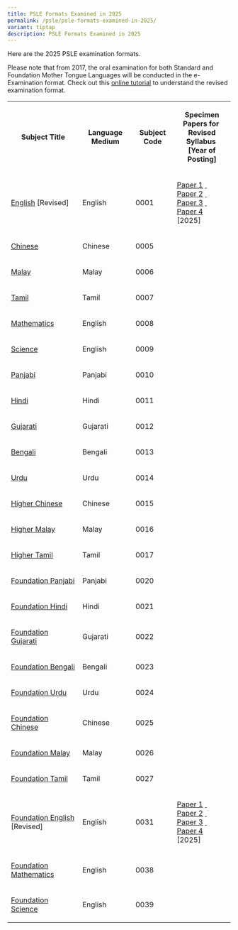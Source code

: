 ```yaml
---
title: PSLE Formats Examined in 2025
permalink: /psle/psle-formats-examined-in-2025/
variant: tiptap
description: PSLE Formats Examined in 2025
---
```

<p>Here are the 2025 PSLE examination formats.</p>
<p>Please note that from 2017, the oral examination for both Standard and
Foundation Mother Tongue Languages will be conducted in the e-Examination
format. Check out this <a href="https://spitbreak.github.io/eoral.seab/" rel="noopener noreferrer nofollow" target="_blank"><u>online tutorial</u></a> to
understand the revised examination format.</p>
<table style="minWidth: 100px">
<colgroup>
<col>
<col>
<col>
<col>
</colgroup>
<tbody>
<tr>
<th rowspan="1" colspan="1">
<p>Subject Title</p>
</th>
<th rowspan="1" colspan="1">
<p>Language Medium</p>
</th>
<th rowspan="1" colspan="1">
<p>Subject Code</p>
</th>
<th rowspan="1" colspan="1">
<p><strong>Specimen Papers for</strong>&nbsp;
<br><strong>Revised Syllabus</strong>&nbsp;
<br><strong>[Year of Posting]</strong>
</p>
</th>
</tr>
<tr>
<td rowspan="1" colspan="1">
<p><a href="/files/PSLE Syllabus documents/2025 PSLE/0001_y25_sy.pdf" rel="noopener noreferrer nofollow" target="_blank">English</a> [Revised]</p>
</td>
<td rowspan="1" colspan="1">
<p>English</p>
</td>
<td rowspan="1" colspan="1">
<p>0001</p>
</td>
<td rowspan="1" colspan="1">
<p><a href="/files/PSLE Syllabus documents/2025 PSLE/0001_y25_sp1.pdf" class="Hyperlink SCXW222356485 BCX8" rel="noreferrer noopener" target="_blank"><u>Paper 1</u></a>
<a href="/files/PSLE Syllabus documents/2025 PSLE/0001_y25_sp1.pdf" rel="noopener noreferrer nofollow" target="_blank">&nbsp;</a>
<br><a href="/files/PSLE Syllabus documents/2025 PSLE/0001_y25_sp2.pdf" class="Hyperlink SCXW222356485 BCX8" rel="noreferrer noopener" target="_blank"><u>Paper 2</u></a>
<a href="/files/PSLE Syllabus documents/2025 PSLE/0001_y25_sp2.pdf" rel="noopener noreferrer nofollow" target="_blank">&nbsp;</a>
<br><a href="/files/PSLE Syllabus documents/2025 PSLE/0001_y25_sp3.pdf" class="Hyperlink SCXW222356485 BCX8" rel="noreferrer noopener" target="_blank"><u>Paper 3</u></a>
<a href="/files/PSLE Syllabus documents/2025 PSLE/0001_y25_sp3.pdf" rel="noopener noreferrer nofollow" target="_blank">&nbsp;</a>
<br><a href="/files/PSLE Syllabus documents/2025 PSLE/0001_y25_sp4.pdf" class="Hyperlink SCXW222356485 BCX8" rel="noreferrer noopener" target="_blank"><u>Paper 4</u></a>
<br>[2025]&nbsp;</p>
</td>
</tr>
<tr>
<td rowspan="1" colspan="1">
<p><a href="/files/PSLE Syllabus documents/2025 PSLE/0005_y25_sy.pdf" rel="noopener noreferrer nofollow" target="_blank">Chinese</a>
</p>
</td>
<td rowspan="1" colspan="1">
<p>Chinese</p>
</td>
<td rowspan="1" colspan="1">
<p>0005</p>
</td>
<td rowspan="1" colspan="1">
<p></p>
</td>
</tr>
<tr>
<td rowspan="1" colspan="1">
<p><a href="/files/PSLE Syllabus documents/2025 PSLE/0006_y25_sy.pdf" rel="noopener noreferrer nofollow" target="_blank">Malay</a>
</p>
</td>
<td rowspan="1" colspan="1">
<p>Malay</p>
</td>
<td rowspan="1" colspan="1">
<p>0006</p>
</td>
<td rowspan="1" colspan="1">
<p></p>
</td>
</tr>
<tr>
<td rowspan="1" colspan="1">
<p><a href="/files/PSLE Syllabus documents/2025 PSLE/0007_y25_sy.pdf" rel="noopener noreferrer nofollow" target="_blank">Tamil</a>
</p>
</td>
<td rowspan="1" colspan="1">
<p>Tamil</p>
</td>
<td rowspan="1" colspan="1">
<p>0007</p>
</td>
<td rowspan="1" colspan="1">
<p></p>
</td>
</tr>
<tr>
<td rowspan="1" colspan="1">
<p><a href="/files/PSLE Syllabus documents/2025 PSLE/0008_y25_sy.pdf" rel="noopener noreferrer nofollow" target="_blank">Mathematics</a>
</p>
</td>
<td rowspan="1" colspan="1">
<p>English</p>
</td>
<td rowspan="1" colspan="1">
<p>0008</p>
</td>
<td rowspan="1" colspan="1">
<p></p>
</td>
</tr>
<tr>
<td rowspan="1" colspan="1">
<p><a href="/files/PSLE Syllabus documents/2025 PSLE/0009_y25_sy.pdf" rel="noopener noreferrer nofollow" target="_blank">Science</a>
</p>
</td>
<td rowspan="1" colspan="1">
<p>English</p>
</td>
<td rowspan="1" colspan="1">
<p>0009</p>
</td>
<td rowspan="1" colspan="1">
<p></p>
</td>
</tr>
<tr>
<td rowspan="1" colspan="1">
<p><a href="/files/PSLE Syllabus documents/2025 PSLE/psle_ntil_y25.pdf" rel="noopener noreferrer nofollow" target="_blank">Panjabi</a>
</p>
</td>
<td rowspan="1" colspan="1">
<p>Panjabi</p>
</td>
<td rowspan="1" colspan="1">
<p>0010</p>
</td>
<td rowspan="1" colspan="1">
<p></p>
</td>
</tr>
<tr>
<td rowspan="1" colspan="1">
<p><a href="/files/PSLE Syllabus documents/2025 PSLE/psle_ntil_y25.pdf" rel="noopener noreferrer nofollow" target="_blank">Hindi</a>
</p>
</td>
<td rowspan="1" colspan="1">
<p>Hindi</p>
</td>
<td rowspan="1" colspan="1">
<p>0011</p>
</td>
<td rowspan="1" colspan="1">
<p></p>
</td>
</tr>
<tr>
<td rowspan="1" colspan="1">
<p><a href="/files/PSLE Syllabus documents/2025 PSLE/psle_ntil_y25.pdf" rel="noopener noreferrer nofollow" target="_blank">Gujarati</a>
</p>
</td>
<td rowspan="1" colspan="1">
<p>Gujarati</p>
</td>
<td rowspan="1" colspan="1">
<p>0012</p>
</td>
<td rowspan="1" colspan="1">
<p></p>
</td>
</tr>
<tr>
<td rowspan="1" colspan="1">
<p><a href="/files/PSLE Syllabus documents/2025 PSLE/psle_ntil_y25.pdf" rel="noopener noreferrer nofollow" target="_blank">Bengali</a>
</p>
</td>
<td rowspan="1" colspan="1">
<p>Bengali</p>
</td>
<td rowspan="1" colspan="1">
<p>0013</p>
</td>
<td rowspan="1" colspan="1">
<p></p>
</td>
</tr>
<tr>
<td rowspan="1" colspan="1">
<p><a href="/files/PSLE Syllabus documents/2025 PSLE/psle_ntil_y25.pdf" rel="noopener noreferrer nofollow" target="_blank">Urdu</a>
</p>
</td>
<td rowspan="1" colspan="1">
<p>Urdu</p>
</td>
<td rowspan="1" colspan="1">
<p>0014</p>
</td>
<td rowspan="1" colspan="1">
<p></p>
</td>
</tr>
<tr>
<td rowspan="1" colspan="1">
<p><a href="/files/PSLE Syllabus documents/2025 PSLE/0015_y25_sy.pdf" rel="noopener noreferrer nofollow" target="_blank">Higher Chinese</a>
</p>
</td>
<td rowspan="1" colspan="1">
<p>Chinese</p>
</td>
<td rowspan="1" colspan="1">
<p>0015</p>
</td>
<td rowspan="1" colspan="1">
<p></p>
</td>
</tr>
<tr>
<td rowspan="1" colspan="1">
<p><a href="/files/PSLE Syllabus documents/2025 PSLE/0016_y25_sy.pdf" rel="noopener noreferrer nofollow" target="_blank">Higher Malay</a>
</p>
</td>
<td rowspan="1" colspan="1">
<p>Malay</p>
</td>
<td rowspan="1" colspan="1">
<p>0016</p>
</td>
<td rowspan="1" colspan="1">
<p></p>
</td>
</tr>
<tr>
<td rowspan="1" colspan="1">
<p><a href="/files/PSLE Syllabus documents/2025 PSLE/0017_y25_sy.pdf" rel="noopener noreferrer nofollow" target="_blank">Higher Tamil</a>
</p>
</td>
<td rowspan="1" colspan="1">
<p>Tamil</p>
</td>
<td rowspan="1" colspan="1">
<p>0017</p>
</td>
<td rowspan="1" colspan="1">
<p></p>
</td>
</tr>
<tr>
<td rowspan="1" colspan="1">
<p><a href="/files/PSLE Syllabus documents/2025 PSLE/psle_fntil_y25_sy.pdf" rel="noopener noreferrer nofollow" target="_blank">Foundation Panjabi</a>
</p>
</td>
<td rowspan="1" colspan="1">
<p>Panjabi</p>
</td>
<td rowspan="1" colspan="1">
<p>0020</p>
</td>
<td rowspan="1" colspan="1">
<p></p>
</td>
</tr>
<tr>
<td rowspan="1" colspan="1">
<p><a href="/files/PSLE Syllabus documents/2025 PSLE/psle_fntil_y25_sy.pdf" rel="noopener noreferrer nofollow" target="_blank">Foundation Hindi</a>
</p>
</td>
<td rowspan="1" colspan="1">
<p>Hindi</p>
</td>
<td rowspan="1" colspan="1">
<p>0021</p>
</td>
<td rowspan="1" colspan="1">
<p></p>
</td>
</tr>
<tr>
<td rowspan="1" colspan="1">
<p><a href="/files/PSLE Syllabus documents/2025 PSLE/psle_fntil_y25_sy.pdf" rel="noopener noreferrer nofollow" target="_blank">Foundation Gujarati</a>
</p>
</td>
<td rowspan="1" colspan="1">
<p>Gujarati</p>
</td>
<td rowspan="1" colspan="1">
<p>0022</p>
</td>
<td rowspan="1" colspan="1">
<p></p>
</td>
</tr>
<tr>
<td rowspan="1" colspan="1">
<p><a href="/files/PSLE Syllabus documents/2025 PSLE/psle_fntil_y25_sy.pdf" rel="noopener noreferrer nofollow" target="_blank">Foundation Bengali</a>
</p>
</td>
<td rowspan="1" colspan="1">
<p>Bengali</p>
</td>
<td rowspan="1" colspan="1">
<p>0023</p>
</td>
<td rowspan="1" colspan="1">
<p></p>
</td>
</tr>
<tr>
<td rowspan="1" colspan="1">
<p><a href="/files/PSLE Syllabus documents/2025 PSLE/psle_fntil_y25_sy.pdf" rel="noopener noreferrer nofollow" target="_blank">Foundation Urdu</a>
</p>
</td>
<td rowspan="1" colspan="1">
<p>Urdu</p>
</td>
<td rowspan="1" colspan="1">
<p>0024</p>
</td>
<td rowspan="1" colspan="1">
<p></p>
</td>
</tr>
<tr>
<td rowspan="1" colspan="1">
<p><a href="/files/PSLE Syllabus documents/2025 PSLE/0025_y25_sy.pdf" rel="noopener noreferrer nofollow" target="_blank">Foundation Chinese</a>
</p>
</td>
<td rowspan="1" colspan="1">
<p>Chinese</p>
</td>
<td rowspan="1" colspan="1">
<p>0025</p>
</td>
<td rowspan="1" colspan="1">
<p></p>
</td>
</tr>
<tr>
<td rowspan="1" colspan="1">
<p><a href="/files/PSLE Syllabus documents/2025 PSLE/0026_y25_sy.pdf" rel="noopener noreferrer nofollow" target="_blank">Foundation Malay</a>
</p>
</td>
<td rowspan="1" colspan="1">
<p>Malay</p>
</td>
<td rowspan="1" colspan="1">
<p>0026</p>
</td>
<td rowspan="1" colspan="1">
<p></p>
</td>
</tr>
<tr>
<td rowspan="1" colspan="1">
<p><a href="/files/PSLE Syllabus documents/2025 PSLE/0027_y25_sy.pdf" rel="noopener noreferrer nofollow" target="_blank">Foundation Tamil</a>
</p>
</td>
<td rowspan="1" colspan="1">
<p>Tamil</p>
</td>
<td rowspan="1" colspan="1">
<p>0027</p>
</td>
<td rowspan="1" colspan="1">
<p></p>
</td>
</tr>
<tr>
<td rowspan="1" colspan="1">
<p><a href="/files/PSLE Syllabus documents/2025 PSLE/0031_y25_sy.pdf" rel="noopener noreferrer nofollow" target="_blank">Foundation English </a>[Revised]</p>
</td>
<td rowspan="1" colspan="1">
<p>English</p>
</td>
<td rowspan="1" colspan="1">
<p>0031</p>
</td>
<td rowspan="1" colspan="1">
<p><a href="/files/PSLE Syllabus documents/2025 PSLE/0031_y25_sp1.pdf" class="Hyperlink SCXW222356485 BCX8" rel="noreferrer noopener" target="_blank"><u>Paper 1</u></a>
<a href="/files/PSLE Syllabus documents/2025 PSLE/0031_y25_sp1.pdf" rel="noopener noreferrer nofollow" target="_blank">&nbsp;</a>
<br><a href="/files/PSLE Syllabus documents/2025 PSLE/0031_y25_sp2.pdf" class="Hyperlink SCXW222356485 BCX8" rel="noreferrer noopener" target="_blank"><u>Paper 2</u></a>
<a href="/files/PSLE Syllabus documents/2025 PSLE/0031_y25_sp2.pdf" rel="noopener noreferrer nofollow" target="_blank">&nbsp;</a>
<br><a href="/files/PSLE Syllabus documents/2025 PSLE/0031_y25_sp3.pdf" class="Hyperlink SCXW222356485 BCX8" rel="noreferrer noopener" target="_blank"><u>Paper 3</u></a>
<a href="/files/PSLE Syllabus documents/2025 PSLE/0031_y25_sp3.pdf" rel="noopener noreferrer nofollow" target="_blank">&nbsp;</a>
<br><a href="/files/PSLE Syllabus documents/2025 PSLE/0031_y25_sp4.pdf" class="Hyperlink SCXW222356485 BCX8" rel="noreferrer noopener" target="_blank"><u>Paper 4</u></a>
<br>[2025]&nbsp;</p>
</td>
</tr>
<tr>
<td rowspan="1" colspan="1">
<p><a href="/files/PSLE Syllabus documents/2025 PSLE/0038_y25_sy.pdf" rel="noopener noreferrer nofollow" target="_blank">Foundation Mathematics</a>
</p>
</td>
<td rowspan="1" colspan="1">
<p>English</p>
</td>
<td rowspan="1" colspan="1">
<p>0038</p>
</td>
<td rowspan="1" colspan="1">
<p></p>
</td>
</tr>
<tr>
<td rowspan="1" colspan="1">
<p><a href="/files/PSLE Syllabus documents/2025 PSLE/0039_y25_sy.pdf" rel="noopener noreferrer nofollow" target="_blank">Foundation Science</a>
</p>
</td>
<td rowspan="1" colspan="1">
<p>English</p>
</td>
<td rowspan="1" colspan="1">
<p>0039</p>
</td>
<td rowspan="1" colspan="1">
<p></p>
</td>
</tr>
</tbody>
</table>
<p></p>